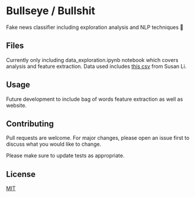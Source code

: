 # Bullseye / Bullshit

Fake news classifier including exploration analysis and NLP techniques 🎯

## Files

Currently only including data_exploration.ipynb notebook which covers analysis and feature extraction. Data used includes [this csv](https://raw.githubusercontent.com/susanli2016/NLP-with-Python/master/data/corona_fake.csv) from Susan Li.

## Usage

Future development to include bag of words feature extraction as well as website.

## Contributing
Pull requests are welcome. For major changes, please open an issue first to discuss what you would like to change.

Please make sure to update tests as appropriate.

## License
[MIT](https://choosealicense.com/licenses/mit/)
